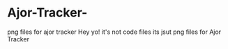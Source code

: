 # Ajor-Tracker-
png files for ajor tracker
Hey yo! it's not code files its jsut png files for Ajor Tracker
